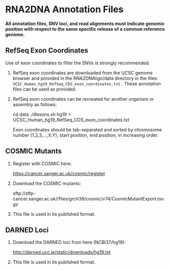 # RNA2DNA Annotation Files

**All annotation files, SNV loci, and read alignments must indicate
genomic position with respect to the same specific release of a common
reference genome.**

## RefSeq Exon Coordinates

Use of exon coordinates to filter the SNVs is strongly recommended.

1. RefSeq exon coordinates are downloaded from the UCSC genome browser
and provided in the RNA2DNAlign/data directory in the files:
`UCSC_Human_hg19_RefSeq_CDS_exon_coordinates.txt` . These annotation
files can be used as provided.

2. RefSeq exon coordinates can be recreated for another organism or assembly as follows:

    cd data
    ./dlexons.sh hg19 > UCSC_Human_hg19_RefSeq_CDS_exon_coordinates.txt

   Exon coordinates should be tab-separated and sorted by chromosome number (1,2,3,...,X,Y), start position, end position, in increasing order. 

## COSMIC Mutants

1. Register with COSMIC here:

   https://cancer.sanger.ac.uk/cosmic/register

2. Download the COSMIC mutants:

   sftp://sftp-cancer.sanger.ac.uk//files/grch38/cosmic/v74/CosmicMutantExport.tsv.gz

3. This file is used in its published format.

## DARNED Loci

1. Download the DARNED loci from here (NCBI37/hg19):

   http://darned.ucc.ie/static/downloads/hg19.txt

2. This file is used in its published format.

